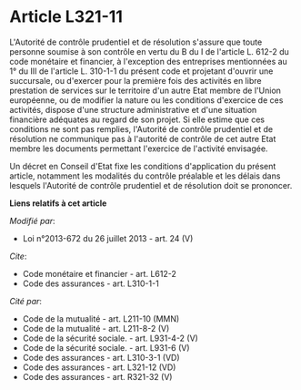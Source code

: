 # Article L321-11

L'Autorité de contrôle prudentiel et de résolution s'assure que toute personne soumise à son contrôle en vertu du B du I de
l'article L. 612-2 du code monétaire et financier, à l'exception des entreprises mentionnées au 1° du III de l'article L.
310-1-1 du présent code et projetant d'ouvrir une succursale, ou d'exercer pour la première fois des activités en libre
prestation de services sur le territoire d'un autre Etat membre de l'Union européenne, ou de modifier la nature ou les
conditions d'exercice de ces activités, dispose d'une structure administrative et d'une situation financière adéquates au
regard de son projet. Si elle estime que ces conditions ne sont pas remplies, l'Autorité de contrôle prudentiel et de
résolution ne communique pas à l'autorité de contrôle de cet autre Etat membre les documents permettant l'exercice de
l'activité envisagée. 

Un décret en Conseil d'Etat fixe les conditions d'application du présent article, notamment les modalités du contrôle
préalable et les délais dans lesquels l'Autorité de contrôle prudentiel et de résolution doit se prononcer.

**Liens relatifs à cet article**

_Modifié par_:

  - Loi n°2013-672 du 26 juillet 2013 - art. 24 (V)

_Cite_:

  - Code monétaire et financier - art. L612-2
  - Code des assurances - art. L310-1-1

_Cité par_:

  - Code de la mutualité - art. L211-10 (MMN)
  - Code de la mutualité - art. L211-8-2 (V)
  - Code de la sécurité sociale. - art. L931-4-2 (V)
  - Code de la sécurité sociale. - art. L931-6 (V)
  - Code des assurances - art. L310-3-1 (VD)
  - Code des assurances - art. L321-12 (VD)
  - Code des assurances - art. R321-32 (V)

